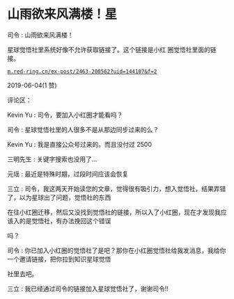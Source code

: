 # 山雨欲来风满楼！星

司令 : 山雨欲来风满楼！

星球觉悟社里系统好像不允许获取链接了。这个链接是小红 圈觉悟社里面的链接。

[`m.red-ring.cn/ex-post/2463-200562?uid=144107&f=2`](https://m.red-ring.cn/ex-post/2463-200562?uid=144107&f=2)

2019-06-04(1 赞)

评论区：

Kevin Yu : 司令，要加入小红圈才能看吗？

司令 : 星球觉悟社里的人很多不是从那边同步过来的么？

Kevin Yu : 我是直接公众号过来的。而且没付过 2500

三明先生 : 关键字搜索也没用了...

元瑶 : 最近是特殊时期，过段时间应该会恢复

三立 : 司令，我这两天开始读您的文章，觉得很有吸引力，想入觉悟社，结果弄错了，以为星球出了问题，觉悟社的东西

在往小红圈迁移，然后又没找到觉悟社的链接，所以入了小红圈，现在才发现我应该入的是觉悟社，有办法挽回这个错误

吗？

司令 : 你已加入小红圈的觉悟社了是吧？那你在小红圈觉悟社给我发消息，我给你一个邀请链接，把你拉到知识星球觉悟

社里去吧。

三立 : 我已经通过司令的链接加入星球觉悟社了，谢谢司令!!